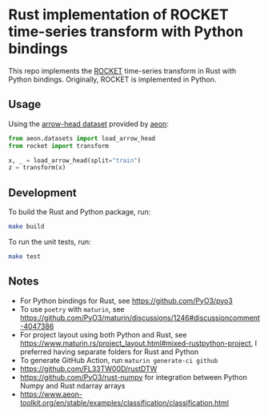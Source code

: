 # Rust implementation of ROCKET time-series transform with Python bindings

This repo implements the [ROCKET] time-series transform in Rust with Python bindings. Originally, ROCKET is implemented in Python.

[ROCKET]: https://github.com/angus924/rocket

## Usage

Using the [arrow-head dataset] provided by [aeon]:

```python
from aeon.datasets import load_arrow_head
from rocket import transform

x, _ = load_arrow_head(split="train")
z = transform(x)
```

[arrow-head dataset]: https://timeseriesclassification.com/description.php?Dataset=ArrowHead
[aeon]: https://github.com/aeon-toolkit/aeon

## Development

To build the Rust and Python package, run:

```bash
make build
```

To run the unit tests, run:

```bash
make test
```

## Notes

* For Python bindings for Rust, see https://github.com/PyO3/pyo3
* To use `poetry` with `maturin`, see https://github.com/PyO3/maturin/discussions/1246#discussioncomment-4047386
* For project layout using both Python and Rust, see https://www.maturin.rs/project_layout.html#mixed-rustpython-project, I preferred having separate folders for Rust and Python
* To generate GitHub Action, run `maturin generate-ci github`
* https://github.com/FL33TW00D/rustDTW
* https://github.com/PyO3/rust-numpy for integration between Python Numpy and Rust ndarray arrays
* https://www.aeon-toolkit.org/en/stable/examples/classification/classification.html

